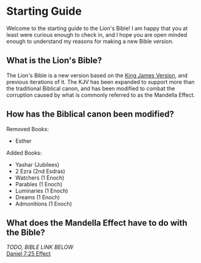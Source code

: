 # Starting Guide

Welcome to the starting guide to the Lion's Bible! I am happy that you at least were curious enough to check in, and I hope you are open minded enough to understand my reasons for making a new Bible version.

## What is the Lion's Bible?
The Lion's Bible is a new version based on the [King James Version](https://www.kingjamesbibleonline.org/), and previous iterations of it. The KJV has been expanded to support more than the traditional Biblical canon, and has been modified to combat the corruption caused by what is commonly referred to as the Mandella Effect.

## How has the Biblical canon been modified?

Removed Books:
- Esther

Added Books:
- Yashar (Jubilees)
- 2 Ezra (2nd Esdras)
- Watchers (1 Enoch)
- Parables (1 Enoch)
- Luminaries (1 Enoch)
- Dreams (1 Enoch)
- Admonitions (1 Enoch)

## What does the Mandella Effect have to do with the Bible?
*TODO, BIBLE LINK BELOW*<br>
[Daniel 7:25 Effect](./hoi/daniel.md#725)